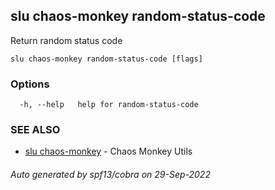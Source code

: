 ## slu chaos-monkey random-status-code

Return random status code

```
slu chaos-monkey random-status-code [flags]
```

### Options

```
  -h, --help   help for random-status-code
```

### SEE ALSO

* [slu chaos-monkey](slu_chaos-monkey.md)	 - Chaos Monkey Utils

###### Auto generated by spf13/cobra on 29-Sep-2022

